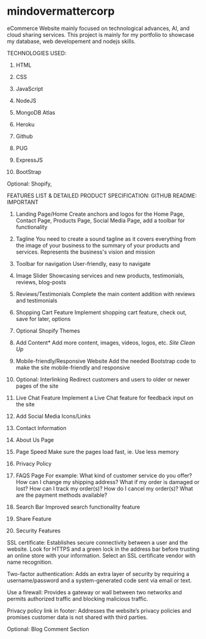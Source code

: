 # mindovermattercorp
eCommerce Website mainly focused on technological advances, AI, and cloud sharing services. This project is mainly for my portfolio to showcase my database, web developement and nodejs skills. 

TECHNOLOGIES USED:

1. HTML

2. CSS

3. JavaScript

4. NodeJS

5. MongoDB Atlas

6. Heroku 

7. Github

8. PUG

9. ExpressJS

10. BootStrap

Optional: Shopify,

FEATURES LIST & DETAILED PRODUCT SPECIFICATION:
GITHUB README: IMPORTANT
1. Landing Page/Home
Create anchors and logos for the Home Page, Contact Page, Products Page, Social Media Page, add a toolbar for functionality 

2. Tagline
You need to create a sound tagline as it covers everything from the image of your business to the summary of your products and services.
Represents the business's vision and mission

3. Toolbar for navigation
User-friendly, easy to navigate

4. Image Slider
Showcasing services and new products, testimonials, reviews, blog-posts

5. Reviews/Testimonials 
Complete the main content addition with reviews and testimonials

6. Shopping Cart Feature
Implement shopping cart feature, check out, save for later, options

7. Optional
Shopify Themes

8. Add Content*
Add more content, images, videos, logos, etc. *Site Clean Up*

9. Mobile-friendly/Responsive Website
Add the needed Bootstrap code to make the site mobile-friendly and responsive

10. Optional: Interlinking
Redirect customers and users to older or newer pages of the site

11. Live Chat Feature
Implement a Live Chat feature for feedback input on the site

12. Add Social Media Icons/Links

13. Contact Information

14. About Us Page

15. Page Speed
Make sure the pages load fast, ie. Use less memory

16. Privacy Policy 

17. FAQS Page 
For example:
What kind of customer service do you offer?
How can I change my shipping address?
What if my order is damaged or lost?
How can I track my order(s)?
How do I cancel my order(s)?
What are the payment methods available?

18. Search Bar 
Improved search functionality feature

19. Share Feature

20. Security Features

SSL certificate: Establishes secure connectivity between a user and the website. Look for HTTPS and a green lock in the address bar before trusting an online store with your information. Select an SSL certificate vendor with name recognition.

Two-factor authentication: Adds an extra layer of security by requiring a username/password and a system-generated code sent via email or text.

Use a firewall: Provides a gateway or wall between two networks and permits authorized traffic and blocking malicious traffic.

Privacy policy link in footer: Addresses the website’s privacy policies and promises customer data is not shared with third parties.

Optional: Blog Comment Section
